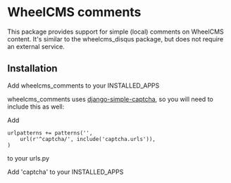 WheelCMS comments
=================

This package provides support for simple (local) comments on WheelCMS content.
It's similar to the wheelcms_disqus package, but does not require an external
service.

Installation
------------

Add wheelcms_comments to your INSTALLED_APPS

wheelcms_comments uses [django-simple-captcha](https://django-simple-captcha.readthedocs.org/en/latest/usage.html), so you will need to include this
as well:

Add 

    urlpatterns += patterns('',
        url(r'^captcha/', include('captcha.urls')),
    )

to your urls.py

Add 'captcha' to your INSTALLED_APPS

